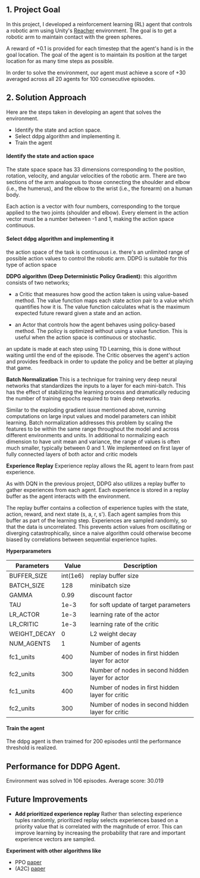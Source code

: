 ## 1. Project Goal

In this project, I developed a reinforcement learning (RL) agent that controls a robotic arm using Unity's [Reacher](https://github.com/Unity-Technologies/ml-agents/blob/master/docs/Learning-Environment-Examples.md#reacher) environment. The goal is to get a robotic arm to maintain contact with the green spheres.

A reward of +0.1 is provided for each timestep that the agent's hand is in the goal location. The goal of the agent is to maintain its position at the target location for as many time steps as possible.

In order to solve the environment, our agent must achieve a score of +30 averaged across all 20 agents for 100 consecutive episodes.

## 2. Solution Approach
Here are the steps taken in developing an agent that solves the environment.

* Identify the state and action space.
* Select ddpg algorithm and implementing it.
* Train the agent

#### Identify the state and action space
The state space space has 33 dimensions corresponding to the position, rotation, velocity, and angular velocities of the robotic arm. There are two sections of the arm analogous to those connecting the shoulder and elbow (i.e., the humerus), and the elbow to the wrist (i.e., the forearm) on a human body.

Each action is a vector with four numbers, corresponding to the torque applied to the two joints (shoulder and elbow). Every element in the action vector must be a number between -1 and 1, making the action space continuous.

#### Select ddpg algorithm and implementing it
the action space of the task is continuous i.e. there's an unlimited range of possible action values to control the robotic arm. DDPG is suitable for this type of action space

**DDPG algorithm (Deep Deterministic Policy Gradient):**
this algorithm consists of two networks;
- a Critic that measures how good the action taken is using value-based method. The value function maps each state action pair to a value which quantifies how it is. The value function calculates what is the maximum expected future reward given a state and an action.

- an Actor that controls how the agent behaves using policy-based method.  The policy is optimized without using a value function. This is useful when the action space is continuous or stochastic.

an update is made at each step using TD Learning, this is done without waiting until the end of the episode. The Critic observes the agent's action and provides feedback in order to update the policy and be better at playing that game.

**Batch Normalization**
This is a technique for training very deep neural networks that standardizes the inputs to a layer for each mini-batch. This has the effect of stabilizing the learning process and dramatically reducing the number of training epochs required to train deep networks.
 
Similar to the exploding gradient issue mentioned above, running computations on large input values and model parameters can inhibit learning. Batch normalization addresses this problem by scaling the features to be within the same range throughout the model and across different environments and units. In additional to normalizing each dimension to have unit mean and variance, the range of values is often much smaller, typically between 0 and 1. We implementeed on first layer of fully connected layers of both actor and critic models
    
    
**Experience Replay**
Experience replay allows the RL agent to learn from past experience.

As with DQN in the previous project, DDPG also utilizes a replay buffer to gather experiences from each agent. Each experience is stored in a replay buffer as the agent interacts with the environment. 

The replay buffer contains a collection of experience tuples with the state, action, reward, and next state (s, a, r, s'). Each agent samples from this buffer as part of the learning step. Experiences are sampled randomly, so that the data is uncorrelated. This prevents action values from oscillating or diverging catastrophically, since a naive algorithm could otherwise become biased by correlations between sequential experience tuples.

**Hyperparameters** 

 Parameters | Value | Description
----------- | ----- | -----------
BUFFER_SIZE | int(1e6) | replay buffer size
BATCH_SIZE | 128 | minibatch size
GAMMA | 0.99 | discount factor
TAU | 1e-3 | for soft update of target parameters
LR_ACTOR | 1e-3 | learning rate of the actor
LR_CRITIC | 1e-3 | learning rate of the critic
WEIGHT_DECAY | 0 | L2 weight decay
NUM_AGENTS | 1 | Number of agents
fc1_units | 400 | Number of nodes in first hidden layer for actor
fc2_units | 300 | Number of nodes in second hidden layer for actor
fc1_units |400 | Number of nodes in first hidden layer for critic
fc2_units | 300 | Number of nodes in second hidden layer for critic

#### Train the agent 
The ddpg agent is then traimed for 200 episodes until the performance threshold is realized.  

## Performance for DDPG Agent.
Environment was solved in 106 episodes. Average score: 30.019

## Future Improvements 
- **Add prioritized experience replay**  Rather than selecting experience tuples randomly, prioritized replay selects experiences based on a priority value that is correlated with the magnitude of error. This can improve learning by increasing the probability that rare and important experience vectors are sampled.


**Experiment with other algorithms like**
- PPO [paper](https://arxiv.org/abs/1707.06347) 
- (A2C) [paper](https://arxiv.org/abs/1602.01783v2)
